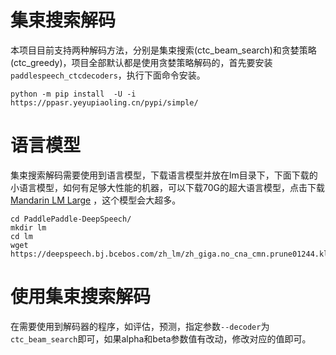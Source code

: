 # 集束搜索解码

本项目目前支持两种解码方法，分别是集束搜索(ctc_beam_search)和贪婪策略(ctc_greedy)，项目全部默认都是使用贪婪策略解码的，首先要安装`paddlespeech_ctcdecoders`，执行下面命令安装。
```shell
python -m pip install  -U -i https://ppasr.yeyupiaoling.cn/pypi/simple/
```

# 语言模型

集束搜索解码需要使用到语言模型，下载语言模型并放在lm目录下，下面下载的小语言模型，如何有足够大性能的机器，可以下载70G的超大语言模型，点击下载[Mandarin LM Large](https://deepspeech.bj.bcebos.com/zh_lm/zhidao_giga.klm) ，这个模型会大超多。
```shell script
cd PaddlePaddle-DeepSpeech/
mkdir lm
cd lm
wget https://deepspeech.bj.bcebos.com/zh_lm/zh_giga.no_cna_cmn.prune01244.klm
```

# 使用集束搜索解码

在需要使用到解码器的程序，如评估，预测，指定参数`--decoder`为`ctc_beam_search`即可，如果alpha和beta参数值有改动，修改对应的值即可。
